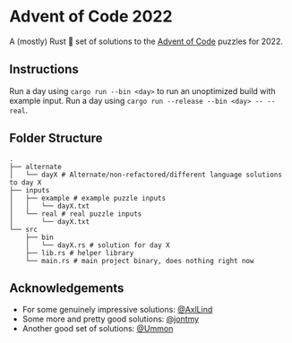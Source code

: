 # Advent of Code 2022
A (mostly) Rust 🦀 set of solutions to the [Advent of Code](https://adventofcode.com/) puzzles for 2022.

## Instructions
Run a day using `cargo run --bin <day>` to run an unoptimized build with example input. Run a day using `cargo run --release --bin <day> -- --real`.

## Folder Structure
```
.
├── alternate
│   └── dayX # Alternate/non-refactored/different language solutions to day X
├── inputs
│   ├── example # example puzzle inputs
│   │   └── dayX.txt
│   └── real # real puzzle inputs
│       └── dayX.txt
└── src
    ├── bin
    │   └── dayX.rs # solution for day X
    ├── lib.rs # helper library
    └── main.rs # main project binary, does nothing right now
```

## Acknowledgements
- For some genuinely impressive solutions: [@AxlLind](https://github.com/AxlLind/AdventOfCode2022)
- Some more and pretty good solutions: [@jontmy](https://github.com/jontmy/aoc-rust)
- Another good set of solutions: [@Ummon](https://github.com/Ummon/AdventOfCode2022)